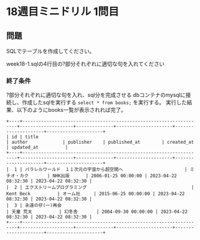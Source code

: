 # 18週目ミニドリル 1問目

## 問題

SQLでテーブルを作成してください。

week18-1.sqlの4行目の?部分それぞれに適切な句を入れてください

### 終了条件
?部分それぞれに適切な句を入れ、sql分を完成させる
dbコンテナのmysqlに接続し、作成したsqlを実行する
 `select * from books;` を実行する。
実行した結果、以下のようにbooks一覧が表示されれば完了。

```
+----+--------------------------------------------------------------------+--------------------+--------------+---------------------+---------------------+---------------------+
| id | title                                                              | author             | publisher    | published_at        | created_at          | updated_at          |
+----+--------------------------------------------------------------------+--------------------+--------------+---------------------+---------------------+---------------------+
|  1 | パラレルワールド　１１次元の宇宙から超空間へ                       | ミチオ・カク       | NHK出版      | 2006-01-25 00:00:00 | 2023-04-22 08:32:30 | 2023-04-22 08:32:30 |
|  2 | エクストリームプログラミング                                       | Kent Beck          | オーム社     | 2015-06-25 00:00:00 | 2023-04-22 08:32:30 | 2023-04-22 08:32:30 |
|  3 | 永遠の仔(一)再会                                                   | 天童 荒太          | 幻冬舎       | 2004-09-30 00:00:00 | 2023-04-22 08:32:30 | 2023-04-22 08:32:30 |
+----+--------------------------------------------------------------------+--------------------+--------------+---------------------+---------------------+---------------------+
```